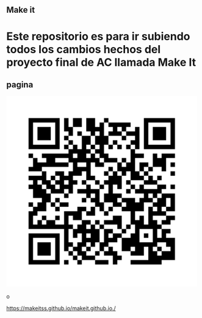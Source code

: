 ## Make it 

# Este repositorio es para ir subiendo todos los cambios hechos del proyecto final de AC llamada Make It

## pagina

<img src="assets/img/img.png" alt="qr Makeit" title="Makeitpage" width="500" height="500"/>

o 

https://makeitss.github.io/makeit.github.io./

